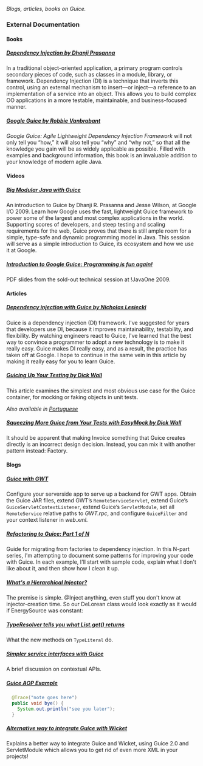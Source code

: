 _Blogs, articles, books on Guice._
### External Documentation

#### Books

##### [Dependency Injection by Dhanji Prasanna](http://www.manning.com/prasanna/)
  In a traditional object-oriented application, a primary program controls secondary pieces of code, such as classes in a module, library, or framework. Dependency Injection (DI) is a technique that inverts this control, using an external mechanism to insert—or inject—a reference to an implementation of a service into an object. This allows you to build complex OO applications in a more testable, maintainable, and business-focused manner.

##### [Google Guice by Robbie Vanbrabant](http://www.apress.com/9781590599976)
  _Google Guice: Agile Lightweight Dependency Injection Framework_ will not only tell you “how,” it will also tell you “why” and “why not,” so that all the knowledge you gain will be as widely applicable as possible. Filled with examples and background information, this book is an invaluable addition to your knowledge of modern agile Java.

#### Videos
##### [Big Modular Java with Guice](http://code.google.com/events/io/sessions/BigModularJavaGuice.html)
An introduction to Guice by Dhanji R. Prasanna and Jesse Wilson, at Google I/O 2009.
  Learn how Google uses the fast, lightweight Guice framework to power some of the largest and most complex applications in the world. Supporting scores of developers, and steep testing and scaling requirements for the web, Guice proves that there is still ample room for a simple, type-safe and dynamic programming model in Java. This session will serve as a simple introduction to Guice, its ecosystem and how we use it at Google.

##### [Introduction to Google Guice: Programming is fun again!](http://developers.sun.com/learning/javaoneonline/sessions/2009/pdf/TS-5434.pdf)
PDF slides from the sold-out technical session at !JavaOne 2009.

#### Articles
##### [Dependency injection with Guice by Nicholas Lesiecki](http://www.ibm.com/developerworks/java/library/j-guice/index.html)
  Guice is a dependency injection (DI) framework. I've suggested for years that developers use DI, because it improves maintainability, testability, and flexibility. By watching engineers react to Guice, I've learned that the best way to convince a programmer to adopt a new technology is to make it really easy. Guice makes DI really easy, and as a result, the practice has taken off at Google. I hope to continue in the same vein in this article by making it really easy for you to learn Guice.


##### [Guicing Up Your Testing by Dick Wall](http://www.developer.com/design/article.php/3684656/Guicing-Up-Your-Testing.htm)
  This article examines the simplest and most obvious use case for the Guice container, for mocking or faking objects in unit tests.

  _Also available in [Portuguese](http://fabiolnm.blogspot.com/2009/11/teste-unitario-com-junit-e-google-guice.html)_

##### [Squeezing More Guice from Your Tests with EasyMock by Dick Wall](http://www.developer.com/design/article.php/3688436/Squeezing-More-Guice-from-Your-Tests-with-EasyMock.htm)
   It should be apparent that making Invoice something that Guice creates directly is an incorrect design decision. Instead, you can mix it with another pattern instead: Factory.


#### Blogs

##### [Guice with GWT](http://stuffthathappens.com/blog/2009/09/14/guice-with-gwt/)
Configure your serverside app to serve up a backend for GWT apps.
  Obtain the Guice JAR files, extend GWT’s `RemoteServiceServlet`, extend Guice’s `GuiceServletContextListener`, extend Guice’s `ServletModule`, set all `RemoteService` relative paths to _GWT.rpc_, and configure `GuiceFilter` and your context listener in _web.xml_.

##### [Refactoring to Guice: Part 1 of N](http://publicobject.com/2007/07/guice-patterns-1-horrible-static-code.html)
Guide for migrating from factories to dependency injection.
  In this N-part series, I'm attempting to document some patterns for improving your code with Guice. In each example, I'll start with sample code, explain what I don't like about it, and then show how I clean it up.

##### [What's a Hierarchical Injector?](http://publicobject.com/2008/06/whats-hierarchical-injector.html)
  The premise is simple. @Inject anything, even stuff you don't know at injector-creation time. So our DeLorean class would look exactly as it would if EnergySource was constant:

##### [TypeResolver tells you what List.get() returns](http://publicobject.com/2008/07/typeresolver-tells-you-what-listget.html)
What the new methods on `TypeLiteral` do.

##### [Simpler service interfaces with Guice](http://publicobject.com/2007/11/simpler-service-interfaces-with-guice.html)
A brief discussion on contextual APIs.

##### [Guice AOP Example](http://sarah-a-happy.livejournal.com/145875.html)
```java
  @Trace("note goes here")
  public void bye() {
    System.out.println("see you later");
  }
```

##### [Alternative way to integrate Guice with Wicket](http://headtoscreencollision.blogspot.com/2010/05/wicket-and-guice-alternate-route.html)
Explains a better way to integrate Guice and Wicket, using Guice 2.0 and ServletModule which allows you to get rid of even more XML in your projects!